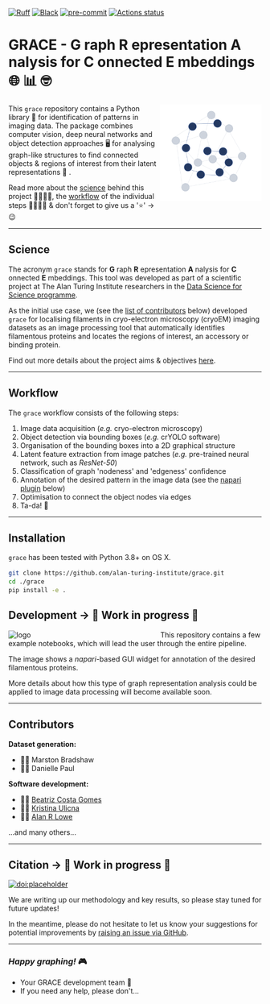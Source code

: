 
[![Ruff](https://img.shields.io/endpoint?url=https://raw.githubusercontent.com/charliermarsh/ruff/main/assets/badge/v1.json)](https://github.com/charliermarsh/ruff)
[![Black](https://img.shields.io/badge/code%20style-black-000000.svg)](https://github.com/psf/black)
[![pre-commit](https://img.shields.io/badge/pre--commit-enabled-brightgreen?logo=pre-commit&logoColor=white)](https://github.com/pre-commit/pre-commit)
[![Actions status](https://github.com/alan-turing-institute/grace/workflows/CI/badge.svg)](https://github.com/alan-turing-institute/grace/actions)


# GRACE - __G__ raph __R__ epresentation __A__ nalysis for __C__ onnected __E__ mbeddings 🌐 📊 🤓

<img width="40%" align="right" alt="logo" src="./assets/logo.png"/>


This `grace` repository contains a Python library 🐍 for identification of patterns in imaging data. The package combines computer vision, deep neural networks and object detection approaches 🖥️ for analysing graph-like structures to find connected objects & regions of interest from their latent representations 🔮 .

Read more about the [science](#science) behind this project 👩‍🔬👨‍🔬, the [workflow](#workflow) of the individual steps 👩‍💻👨‍💻 & don't forget to give us a '⭐' -> 😉

---

## Science

The acronym `grace` stands for __G__ raph __R__ epresentation __A__ nalysis for __C__ onnected __E__ mbeddings. This tool was developed as part of a scientific project at The Alan Turing Institute researchers in the [Data Science for Science programme](https://www.turing.ac.uk/research/research-programmes/data-science-science-and-humanities).

As the initial use case, we (see the [list of contributors](#contributors) below) developed `grace` for localising filaments in cryo-electron microscopy (cryoEM) imaging datasets as an image processing tool that automatically identifies filamentous proteins and locates the regions of interest, an accessory or binding protein.

Find out more details about the project aims & objectives [here](https://www.turing.ac.uk/research/research-projects/machine-learning-and-large-cryogenic-electron-microscopy-data-sets).

---

## Workflow

The `grace` workflow consists of the following steps:

1. Image data acquisition (_e.g._ cryo-electron microscopy)
2. Object detection via bounding boxes (_e.g._ crYOLO software)
3. Organisation of the bounding boxes into a 2D graphical structure
4. Latent feature extraction from image patches (_e.g._ pre-trained neural network, such as _ResNet-50_)
5. Classification of graph 'nodeness' and 'edgeness' confidence
6. Annotation of the desired pattern in the image data (see the [napari plugin](#development---🚧-work-in-progress-🚧) below)
6. Optimisation to connect the object nodes via edges
7. Ta-da! 🥳


---

## Installation

`grace` has been tested with Python 3.8+ on OS X.

```sh
git clone https://github.com/alan-turing-institute/grace.git
cd ./grace
pip install -e .
```


## Development -> 🚧 Work in progress 🚧

<img width="60%" align="left" alt="logo" src="./assets/napari.png"/>

This repository contains a few example notebooks, which will lead the user through the entire pipeline.

The image shows a *napari*-based GUI widget for annotation of the desired filamentous proteins.

More details about how this type of graph representation analysis could be applied to image data processing will become available soon.



---

## Contributors

**Dataset generation:**

+ 👨‍🔬 Marston Bradshaw
+ 👩‍🔬 Danielle Paul

**Software development:**

+ 👩‍💻 [Beatriz Costa Gomes](https://github.com/mooniean "mooniean")
+ 👩‍💻 [Kristina Ulicna](https://github.com/KristinaUlicna "KristinaUlicna")
+ 👨‍💻 [Alan R Lowe](https://github.com/quantumjot "quantumjot")

...and many others...

---

## Citation -> 🚧 Work in progress 🚧

[![doi:placeholder](https://img.shields.io/badge/doi:placeholder-blue)](https://www.turing.ac.uk/research/research-projects/machine-learning-and-large-cryogenic-electron-microscopy-data-sets)

We are writing up our methodology and key results, so please stay tuned for future updates!

In the meantime, please do not hesitate to let us know your suggestions for potential improvements by [raising an issue via GitHub](https://github.com/alan-turing-institute/grace/issues "Grace GitHub | Issues").

---

### _Happy graphing!_ 🎮
- Your GRACE development team 👋
- If you need any help, please don't...
